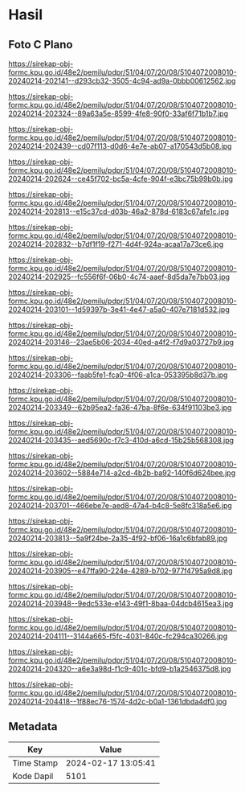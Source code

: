 # Hasil

## Foto C Plano

https://sirekap-obj-formc.kpu.go.id/48e2/pemilu/pdpr/51/04/07/20/08/5104072008010-20240214-202141--d293cb32-3505-4c94-ad9a-0bbb00612562.jpg

https://sirekap-obj-formc.kpu.go.id/48e2/pemilu/pdpr/51/04/07/20/08/5104072008010-20240214-202324--89a63a5e-8599-4fe8-90f0-33af6f71b1b7.jpg

https://sirekap-obj-formc.kpu.go.id/48e2/pemilu/pdpr/51/04/07/20/08/5104072008010-20240214-202439--cd07f113-d0d6-4e7e-ab07-a170543d5b08.jpg

https://sirekap-obj-formc.kpu.go.id/48e2/pemilu/pdpr/51/04/07/20/08/5104072008010-20240214-202624--ce45f702-bc5a-4cfe-904f-e3bc75b99b0b.jpg

https://sirekap-obj-formc.kpu.go.id/48e2/pemilu/pdpr/51/04/07/20/08/5104072008010-20240214-202813--e15c37cd-d03b-46a2-878d-6183c67afe1c.jpg

https://sirekap-obj-formc.kpu.go.id/48e2/pemilu/pdpr/51/04/07/20/08/5104072008010-20240214-202832--b7df1f19-f271-4d4f-924a-acaa17a73ce6.jpg

https://sirekap-obj-formc.kpu.go.id/48e2/pemilu/pdpr/51/04/07/20/08/5104072008010-20240214-202925--fc556f6f-06b0-4c74-aaef-8d5da7e7bb03.jpg

https://sirekap-obj-formc.kpu.go.id/48e2/pemilu/pdpr/51/04/07/20/08/5104072008010-20240214-203101--1d59397b-3e41-4e47-a5a0-407e7181d532.jpg

https://sirekap-obj-formc.kpu.go.id/48e2/pemilu/pdpr/51/04/07/20/08/5104072008010-20240214-203146--23ae5b06-2034-40ed-a4f2-f7d9a03727b9.jpg

https://sirekap-obj-formc.kpu.go.id/48e2/pemilu/pdpr/51/04/07/20/08/5104072008010-20240214-203306--faab5fe1-fca0-4f06-a1ca-053395b8d37b.jpg

https://sirekap-obj-formc.kpu.go.id/48e2/pemilu/pdpr/51/04/07/20/08/5104072008010-20240214-203349--62b95ea2-fa36-47ba-8f6e-634f91103be3.jpg

https://sirekap-obj-formc.kpu.go.id/48e2/pemilu/pdpr/51/04/07/20/08/5104072008010-20240214-203435--aed5690c-f7c3-410d-a6cd-15b25b568308.jpg

https://sirekap-obj-formc.kpu.go.id/48e2/pemilu/pdpr/51/04/07/20/08/5104072008010-20240214-203602--5884e714-a2cd-4b2b-ba92-140f6d624bee.jpg

https://sirekap-obj-formc.kpu.go.id/48e2/pemilu/pdpr/51/04/07/20/08/5104072008010-20240214-203701--466ebe7e-aed8-47a4-b4c8-5e8fc318a5e6.jpg

https://sirekap-obj-formc.kpu.go.id/48e2/pemilu/pdpr/51/04/07/20/08/5104072008010-20240214-203813--5a9f24be-2a35-4f92-bf06-16a1c6bfab89.jpg

https://sirekap-obj-formc.kpu.go.id/48e2/pemilu/pdpr/51/04/07/20/08/5104072008010-20240214-203905--e47ffa90-224e-4289-b702-977f4795a9d8.jpg

https://sirekap-obj-formc.kpu.go.id/48e2/pemilu/pdpr/51/04/07/20/08/5104072008010-20240214-203948--9edc533e-e143-49f1-8baa-04dcb4615ea3.jpg

https://sirekap-obj-formc.kpu.go.id/48e2/pemilu/pdpr/51/04/07/20/08/5104072008010-20240214-204111--3144a665-f5fc-4031-840c-fc294ca30266.jpg

https://sirekap-obj-formc.kpu.go.id/48e2/pemilu/pdpr/51/04/07/20/08/5104072008010-20240214-204320--a6e3a98d-f1c9-401c-bfd9-b1a2546375d8.jpg

https://sirekap-obj-formc.kpu.go.id/48e2/pemilu/pdpr/51/04/07/20/08/5104072008010-20240214-204418--1f88ec76-1574-4d2c-b0a1-1361dbda4df0.jpg


## Metadata

| Key        | Value               |
| ---------- | ------------------- |
| Time Stamp | 2024-02-17 13:05:41 |
| Kode Dapil | 5101                |




